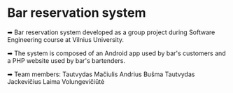 # Bar reservation system
➡ Bar reservation system developed as a group project during Software Engineering course at Vilnius University.

➡ The system is composed of an Android app used by bar's customers and a PHP website used by bar's bartenders.

➡ Team members:
Tautvydas Mačiulis
Andrius Bušma
Tautvydas Jackevičius
Laima Volungevičiūtė

